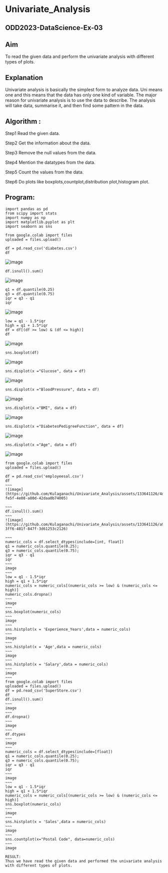 # Univariate_Analysis
## ODD2023-DataScience-Ex-03
## Aim
To read the given data and perform the univariate analysis with different types of plots.

## Explanation
Univariate analysis is basically the simplest form to analyze data. Uni means one and this means that the data has only one kind of variable. The major reason for univariate analysis is to use the data to describe. The analysis will take data, summarise it, and then find some pattern in the data.

## Algorithm :
Step1 Read the given data.

Step2 Get the information about the data.

Step3 Remove the null values from the data.

Step4 Mention the datatypes from the data.

Step5 Count the values from the data.

Step6 Do plots like boxplots,countplot,distribution plot,histogram plot.

## Program:
~~~
import pandas as pd
from scipy import stats
import numpy as np
import matplotlib.pyplot as plt
import seaborn as sns
~~~
~~~
from google.colab import files
uploaded = files.upload()
~~~
~~~
df = pd.read_csv('diabetes.csv')
df
~~~
![image](https://github.com/Kulaganachi/Univariate_Analysis/assets/133641126/a973ea82-a6ff-4536-a989-fde2fa8f2e78)

~~~
df.isnull().sum()
~~~
![image](https://github.com/Kulaganachi/Univariate_Analysis/assets/133641126/4f48c688-bc5d-4a5e-a835-63dd0bd7b25b)

~~~
q1 = df.quantile(0.25)
q3 = df.quantile(0.75)
iqr = q3 - q1
iqr
~~~
![image](https://github.com/Kulaganachi/Univariate_Analysis/assets/133641126/6e7394e5-29f1-4c4a-8a19-30bc83417b1f)

~~~
low = q1 - 1.5*iqr
high = q1 + 1.5*iqr
df = df[(df >= low) & (df <= high)]
df
~~~
![image](https://github.com/Kulaganachi/Univariate_Analysis/assets/133641126/4bbfa76a-83e1-4cdd-9010-2efe0d6684c5)

~~~
sns.boxplot(df)
~~~
![image](https://github.com/Kulaganachi/Univariate_Analysis/assets/133641126/3565a67f-8913-42af-b94f-d445ed93d7ed)

~~~
sns.displot(x ="Glucose", data = df)
~~~
![image](https://github.com/Kulaganachi/Univariate_Analysis/assets/133641126/23549c48-3cc3-4285-8d63-fa7de1cd3b4f)

~~~
sns.displot(x ="BloodPressure", data = df)
~~~
![image](https://github.com/Kulaganachi/Univariate_Analysis/assets/133641126/27b0cfcf-2423-4a96-a17f-cfb992c8f3f7)

~~~
sns.displot(x ="BMI", data = df)
~~~
![image](https://github.com/Kulaganachi/Univariate_Analysis/assets/133641126/c91b5346-20d6-4595-8f27-272688589d8a)

~~~
sns.displot(x ="DiabetesPedigreeFunction", data = df)
~~~
![image](https://github.com/Kulaganachi/Univariate_Analysis/assets/133641126/d5e9fb36-4f18-43a1-a5ab-eb7aa0f0b41f)

~~~
sns.displot(x ="Age", data = df)
~~~
![image](https://github.com/Kulaganachi/Univariate_Analysis/assets/133641126/be16d748-0181-4f5b-b1f7-546548236ded)

~~~
from google.colab import files
uploaded = files.upload()
~~~
~~~~
df = pd.read_csv('employeesal.csv')
df
~~~
![image](https://github.com/Kulaganachi/Univariate_Analysis/assets/133641126/4de469de-fe5f-4e08-a80d-42daa0b74005)

~~~
df.isnull().sum()
~~~
![image](https://github.com/Kulaganachi/Univariate_Analysis/assets/133641126/a961b536-3ff6-481f-847f-3d61253c2126)

~~~
numeric_cols = df.select_dtypes(include=[int, float])
q1 = numeric_cols.quantile(0.25);
q3 = numeric_cols.quantile(0.75);
iqr = q3 - q1
iqr
~~~
image
~~~
low = q1 - 1.5*iqr
high = q1 + 1.5*iqr
numeric_cols = numeric_cols[(numeric_cols >= low) & (numeric_cols <= high)]
numeric_cols.dropna()
~~~
image
~~~
sns.boxplot(numeric_cols)
~~~
image
~~~
sns.histplot(x = 'Experience_Years',data = numeric_cols)
~~~
image
~~~
sns.histplot(x = 'Age',data = numeric_cols)
~~~
image
~~~
sns.histplot(x = 'Salary',data = numeric_cols)
~~~
image
~~~
from google.colab import files
uploaded = files.upload()
df = pd.read_csv('SuperStore.csv')
df
df.isnull().sum()
~~~
image
~~~
df.dropna()
~~~
image
~~~
df.dtypes
~~~
image
~~~
numeric_cols = df.select_dtypes(include=[float])
q1 = numeric_cols.quantile(0.25);
q3 = numeric_cols.quantile(0.75);
iqr = q3 - q1
iqr
~~~
image
~~~
low = q1 - 1.5*iqr
high = q1 + 1.5*iqr
numeric_cols = numeric_cols[(numeric_cols >= low) & (numeric_cols <= high)]
sns.boxplot(numeric_cols)
~~~
image
~~~
sns.histplot(x = 'Sales',data = numeric_cols)
~~~
image
~~~
sns.countplot(x="Postal Code", data=numeric_cols)
~~~
image

RESULT:
Thus we have read the given data and performed the univariate analysis with different types of plots.

